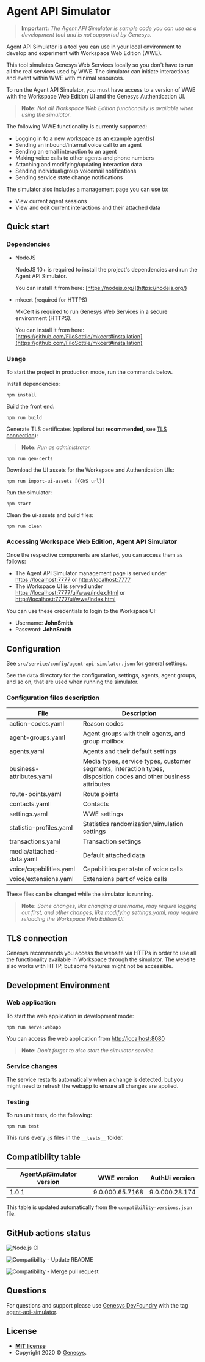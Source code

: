 # Agent API Simulator

>**Important:** _The Agent API Simulator is sample code you can use as a development tool and is not supported by Genesys._

Agent API Simulator is a tool you can use in your local environment to develop and experiment with Workspace Web Edition (WWE).

This tool simulates Genesys Web Services locally so you don't have to run all the real services used by WWE. The simulator can initiate interactions and event within WWE with minimal resources.

To run the Agent API Simulator, you must have access to a version of WWE with the Workspace Web Edition UI and the Genesys Authentication UI.

>**Note:** _Not all Workspace Web Edition functionality is available when using the simulator._

The following WWE functionality is currently supported:

- Logging in to a new workspace as an example agent(s)
- Sending an inbound/internal voice call to an agent
- Sending an email interaction to an agent
- Making voice calls to other agents and phone numbers
- Attaching and modifying/updating interaction data
- Sending individual/group voicemail notifications
- Sending service state change notifications

The simulator also includes a management page you can use to:

- View current agent sessions
- View and edit current interactions and their attached data

## Quick start

### Dependencies

- NodeJS

    NodeJS 10+ is required to install the project's dependencies and run the Agent API Simulator.

    You can install it from here: [https://nodejs.org/](https://nodejs.org/)

- mkcert (required for HTTPS)

    MkCert is required to run Genesys Web Services in a secure environment (HTTPS).

    You can install it from here: [https://github.com/FiloSottile/mkcert#installation](https://github.com/FiloSottile/mkcert#installation)

### Usage

To start the project in production mode, run the commands below.

Install dependencies:

```shell
npm install
```

Build the front end:

```shell
npm run build
```

Generate TLS certificates (optional but **recommended**, see [TLS connection](#TLS-connection)):

  >**Note:** _Run as administrator._

```shell
npm run gen-certs
```

Download the UI assets for the Workspace and Authentication UIs:

  ```shell
  npm run import-ui-assets [{GWS url}]
  ```

  Run the simulator:

  ```shell
  npm start
  ```

Clean the ui-assets and build files:

  ```shell
  npm run clean
  ```

### Accessing Workspace Web Edition, Agent API Simulator

Once the respective components are started, you can access them as follows:

- The Agent API Simulator management page is served under [https://localhost:7777](https://localhost:7777) or [http://localhost:7777](http://localhost:7777)
- The Workspace UI is served under [https://localhost:7777/ui/wwe/index.html](https://localhost:7777/ui/wwe/index.html) or [http://localhost:7777/ui/wwe/index.html](http://localhost:7777/ui/wwe/index.html)


You can use these credentials to login to the Workspace UI:

- Username: **JohnSmith**
- Password: **JohnSmith**

## Configuration

See `src/service/config/agent-api-simulator.json` for general settings.

See the `data` directory for the configuration, settings, agents, agent groups, and so on, that are used when running the simulator.

### Configuration files description

| File  | Description |
| ------------- | ------------- |
| action-codes.yaml  | Reason codes  |
| agent-groups.yaml  | Agent groups with their agents, and group mailbox  |
| agents.yaml | Agents and their default settings  |
| business-attributes.yaml  | Media types, service types, customer segments, interaction types, disposition codes and other business attributes |
| route-points.yaml  | Route points |
| contacts.yaml | Contacts |
| settings.yaml  | WWE settings |
| statistic-profiles.yaml  | Statistics randomization/simulation settings |
| transactions.yaml | Transaction settings  |
| media/attached-data.yaml | Default attached data  |
| voice/capabilities.yaml | Capabilities per state of voice calls |
| voice/extensions.yaml | Extensions part of voice calls |

These files can be changed while the simulator is running.

>**Note:** _Some changes, like changing a username, may require logging out first, and other changes, like modifying settings.yaml, may require reloading the Workspace Web Edition UI._

## TLS connection

Genesys recommends you access the website via HTTPs in order to use all the functionality available in Workspace through the simulator. The website also works with HTTP, but some features might not be accessible.

## Development Environment

### Web application

To start the web application in development mode:

  ```shell
  npm run serve:webapp
  ```

You can access the web application from [http://localhost:8080](http://localhost:8080)

>**Note:** _Don't forget to also start the simulator service._

### Service changes

The service restarts automatically when a change is detected, but you might need to refresh the webapp to ensure all changes are applied.

### Testing

To run unit tests, do the following:

  ```shell
  npm run test
  ```

This runs every .js files in the `__tests__` folder.

## Compatibility table

|AgentApiSimulator version|WWE version|AuthUi version|
|---|---|---|
|1.0.1|9.0.000.65.7168|9.0.000.28.174|

This table is updated automatically from the `compatibility-versions.json` file.

## GitHub actions status

![Node.js CI](https://github.com/GenesysPureEngage/agent-api-simulator/workflows/Node.js%20CI/badge.svg)

![Compatibility - Update README](https://github.com/GenesysPureEngage/agent-api-simulator/workflows/Compatibility%20-%20Update%20README/badge.svg)

![Compatibility - Merge pull request](https://github.com/GenesysPureEngage/agent-api-simulator/workflows/Compatibility%20-%20Merge%20pull%20request/badge.svg)

## Questions

For questions and support please use [Genesys DevFoundry](https://developer.genesys.com/) with the tag [agent-api-simulator](https://developer.genesys.com/q2a/tag/agent-api-simulator).

## License

- **[MIT license](http://opensource.org/licenses/mit-license.php)**
- Copyright 2020 © [Genesys](https://www.genesys.com/).
